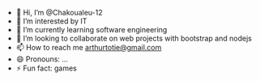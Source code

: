 - 👋 Hi, I’m @Chakoualeu-12
- 👀 I’m interested by IT
- 🌱 I’m currently learning software engineering 
- 💞️ I’m looking to collaborate on web projects with bootstrap and nodejs 
- 📫 How to reach me arthurtotie@gmail.com
- 😄 Pronouns: ...
- ⚡ Fun fact: games

<!---
Chakoualeu-12/Chakoualeu-12 is a ✨ special ✨ repository because its `README.md` (this file) appears on your GitHub profile.
You can click the Preview link to take a look at your changes.
--->
